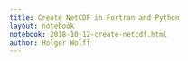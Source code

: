 ```yaml
---
title: Create NetCDF in Fortran and Python
layout: notebook
notebook: 2018-10-12-create-netcdf.html
author: Holger Wolff
---
```

